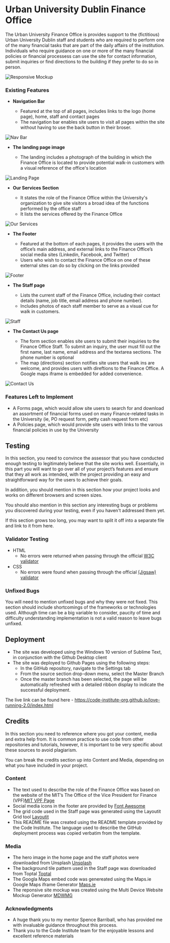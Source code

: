 # Urban University Dublin Finance Office

The Urban University Finance Office is provides support to the (fictitious) Urban University Dublin staff and students who are required to perform one of the many financial tasks that are part of the daily affairs of the institution. Individuals who require guidance on one or more of the many financial policies or financial processess can use the site for contact information, submit inquiries or find directions to the building if they prefer to do so in person. 

![Responsive Mockup](https://github.com/rch79/MS1-Finance-Office/blob/master/assets/images/readme/responsive-site-mockup.PNG)


### Existing Features

- __Navigation Bar__

  - Featured at the top of all pages, includes links to the logo (home page), home, staff and contact pages
  - The navigation bar enables site users to visit all pages within the site without having to use the back button in their broser.

![Nav Bar](https://github.com/rch79/MS1-Finance-Office/blob/master/assets/images/readme/navigation-bar.PNG)

- __The landing page image__

  - The landing includes a photograph of the building in which the Finance Office is located to provide potential walk-in customers with a visual reference of the office's location

![Landing Page](https://github.com/rch79/MS1-Finance-Office/blob/master/assets/images/hero-image-index.jpg)

- __Our Services Section__

  - It states the role of the Finance Office within the University's organization to give site visitors a broad idea of the functions performed by the office staff
  - It lists the services offered by the Finance Office

![Our Services](https://github.com/rch79/MS1-Finance-Office/blob/master/assets/images/readme/our-services.PNG)

- __The Footer__ 

  - Featured at the bottom of each pages, it provides the users with the office’s main address, and external links to the Finance Office’s social media sites (Linkedin, Facebook, and Twitter)
  - Users who wish to contact the Finance Office on one of these external sites can do so by clicking on the links provided

![Footer](https://github.com/rch79/MS1-Finance-Office/blob/master/assets/images/readme/Footer.PNG)

- __The Staff page__

  - Lists the current staff of the Finance Office, including their contact details (name, job title, email address and phone number).
  - Includes photos of each staff member to serve as a visual cue for walk in customers.
 

![Staff](https://github.com/rch79/MS1-Finance-Office/blob/master/assets/images/readme/staff-page.png)


- __The Contact Us page__

  - The form section enables site users to submit their inquiries to the Finance Office Staff. To submit an inquiry, the user must fill out the first name, last name, email address and the textarea sections. The phone number is optional
  - The map (directions) section notifies site users that walk ins are welcome, and provides users with direftions to the Finance Office. A Google maps iframe is embedded for added convenience.


![Contact Us](https://github.com/rch79/MS1-Finance-Office/blob/master/assets/images/readme/contact-us.png)


### Features Left to Implement

- A Forms page, which would allow site users to search for and download an assortment of financial forms used on many Finance-related tasks in the University (ie, PO request form, petty cash request form etc)
- A Policies page, which would provide site users with links to the varous financial policies in use by the University


## Testing 

In this section, you need to convince the assessor that you have conducted enough testing to legitimately believe that the site works well. Essentially, in this part you will want to go over all of your project’s features and ensure that they all work as intended, with the project providing an easy and straightforward way for the users to achieve their goals.

In addition, you should mention in this section how your project looks and works on different browsers and screen sizes.

You should also mention in this section any interesting bugs or problems you discovered during your testing, even if you haven't addressed them yet.

If this section grows too long, you may want to split it off into a separate file and link to it from here.


### Validator Testing 

- HTML
  - No errors were returned when passing through the official [W3C validator](https://validator.w3.org/nu/?doc=https%3A%2F%2Fcode-institute-org.github.io%2Flove-running-2.0%2Findex.html)
- CSS
  - No errors were found when passing through the official [(Jigsaw) validator](https://jigsaw.w3.org/css-validator/validator?uri=https%3A%2F%2Fvalidator.w3.org%2Fnu%2F%3Fdoc%3Dhttps%253A%252F%252Fcode-institute-org.github.io%252Flove-running-2.0%252Findex.html&profile=css3svg&usermedium=all&warning=1&vextwarning=&lang=en#css)

### Unfixed Bugs

You will need to mention unfixed bugs and why they were not fixed. This section should include shortcomings of the frameworks or technologies used. Although time can be a big variable to consider, paucity of time and difficulty understanding implementation is not a valid reason to leave bugs unfixed. 

## Deployment

- The site was developed using the Windows 10 version of Sublime Text, in conjunction with the Github Desktop client
- The site was deployed to Github Pages using the following steps:
  - In the GitHub repository, navigate to the Settings tab 
  - From the source section drop-down menu, select the Master Branch
  - Once the master branch has been selected, the page will be automatically refreshed with a detailed ribbon display to indicate the successful deployment. 

The live link can be found here - https://code-institute-org.github.io/love-running-2.0/index.html 


## Credits 

In this section you need to reference where you got your content, media and extra help from. It is common practice to use code from other repositories and tutorials, however, it is important to be very specific about these sources to avoid plagiarism. 

You can break the credits section up into Content and Media, depending on what you have included in your project. 

### Content 

- The text used to describe the role of the Finance Office was based on the website of the MIT’s The Office of the Vice President for Finance (VPF)[MIT VPF Page](https://vpf.mit.edu/about-vpf)
- Social media icons in the footer are provided by [Font Awesome](https://fontawesome.com/)
- The grid code used in the Staff page was generated using the Layoutit Grid tool [Layoutit](https://grid.layoutit.com/)
- This README file was created using the README template provided by the Code Institute. The language used to describe the GitHub deployment process was copied verbatim from the template. 

### Media

- The hero image in the home page and the staff photos were downloaded from Unsplash [Unsplash](https://unsplash.com)
- The background tile pattern used in the Staff page was downloaded from Toptal [Toptal](https://www.toptal.com/designers/subtlepatterns/)
- The Googla Maps embed code was genereated using the Maps.ie Google Maps iframe Generator [Maps.ie](https://www.maps.ie/create-google-map/)
- The reponsive site mockup was created using the Multi Device Website Mockup Generator [MDWMG](https://techsini.com/multi-mockup/index.php)

### Acknowledgments

- A huge thank you to my mentor Spence Barriball, who has provided me with invaluable guidance throughout this process.
- Thank you to the Code Institute team for the enjoyable lessons and  excellent reference materials
